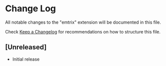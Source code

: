 # Change Log

All notable changes to the "emtrix" extension will be documented in this file.

Check [Keep a Changelog](http://keepachangelog.com/) for recommendations on how to structure this file.

## [Unreleased]

- Initial release